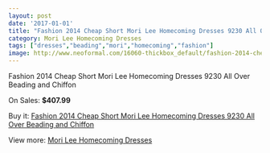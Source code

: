 ```yaml
---
layout: post
date: '2017-01-01'
title: "Fashion 2014 Cheap Short Mori Lee Homecoming Dresses 9230 All Over Beading and Chiffon"
category: Mori Lee Homecoming Dresses
tags: ["dresses","beading","mori","homecoming","fashion"]
image: http://www.neoformal.com/16060-thickbox_default/fashion-2014-cheap-short-mori-lee-homecoming-dresses-9230-all-over-beading-and-chiffon.jpg
---
```

Fashion 2014 Cheap Short Mori Lee Homecoming Dresses 9230 All Over Beading and Chiffon

On Sales: **$407.99**
<a href="https://www.neoformal.com/en/mori-lee-homecoming-dresses-2014/5360-fashion-2014-cheap-short-mori-lee-homecoming-dresses-9230-all-over-beading-and-chiffon.html"><amp-img layout="responsive" width="600" height="600" src="//www.neoformal.com/16060-thickbox_default/fashion-2014-cheap-short-mori-lee-homecoming-dresses-9230-all-over-beading-and-chiffon.jpg" alt="Fashion 2014 Cheap Short Mori Lee Homecoming Dresses 9230 All Over Beading and Chiffon 0" /></a>
<a href="https://www.neoformal.com/en/mori-lee-homecoming-dresses-2014/5360-fashion-2014-cheap-short-mori-lee-homecoming-dresses-9230-all-over-beading-and-chiffon.html"><amp-img layout="responsive" width="600" height="600" src="//www.neoformal.com/16061-thickbox_default/fashion-2014-cheap-short-mori-lee-homecoming-dresses-9230-all-over-beading-and-chiffon.jpg" alt="Fashion 2014 Cheap Short Mori Lee Homecoming Dresses 9230 All Over Beading and Chiffon 1" /></a>
<a href="https://www.neoformal.com/en/mori-lee-homecoming-dresses-2014/5360-fashion-2014-cheap-short-mori-lee-homecoming-dresses-9230-all-over-beading-and-chiffon.html"><amp-img layout="responsive" width="600" height="600" src="//www.neoformal.com/16062-thickbox_default/fashion-2014-cheap-short-mori-lee-homecoming-dresses-9230-all-over-beading-and-chiffon.jpg" alt="Fashion 2014 Cheap Short Mori Lee Homecoming Dresses 9230 All Over Beading and Chiffon 2" /></a>

Buy it: [Fashion 2014 Cheap Short Mori Lee Homecoming Dresses 9230 All Over Beading and Chiffon](https://www.neoformal.com/en/mori-lee-homecoming-dresses-2014/5360-fashion-2014-cheap-short-mori-lee-homecoming-dresses-9230-all-over-beading-and-chiffon.html "Fashion 2014 Cheap Short Mori Lee Homecoming Dresses 9230 All Over Beading and Chiffon")

View more: [Mori Lee Homecoming Dresses](https://www.neoformal.com/en/63-mori-lee-homecoming-dresses-2014 "Mori Lee Homecoming Dresses")
